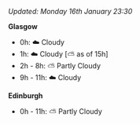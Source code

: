 *Updated: Monday 16th January 23:30*

**Glasgow**

* 0h: :cloud: Cloudy
* 1h: :cloud: Cloudy [:partly_sunny: as of 15h]
* 2h - 8h: :partly_sunny: Partly Cloudy
* 9h - 11h: :cloud: Cloudy

**Edinburgh**

* 0h - 11h: :partly_sunny: Partly Cloudy
